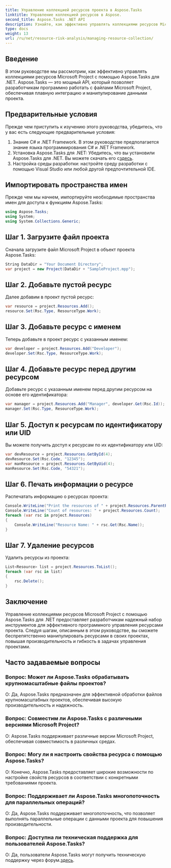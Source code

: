 ```yaml
---
title: Управление коллекцией ресурсов проекта в Aspose.Tasks
linktitle: Управление коллекцией ресурсов в Aspose.
second_title: Aspose.Tasks .NET API
description: Узнайте, как эффективно управлять коллекциями ресурсов Microsoft Project в .NET с помощью API Aspose.Tasks. Повышайте производительность и гибкость.
type: docs
weight: 13
url: /ru/net/resource-risk-analysis/managing-resource-collection/
---
```

## Введение
В этом руководстве мы рассмотрим, как эффективно управлять коллекциями ресурсов Microsoft Project с помощью Aspose.Tasks для .NET. Aspose.Tasks — это мощный API, который позволяет разработчикам программно работать с файлами Microsoft Project, обеспечивая плавную интеграцию и манипулирование данными проекта.
## Предварительные условия
Прежде чем приступить к изучению этого руководства, убедитесь, что у вас есть следующие предварительные условия:
1. Знание C# и .NET Framework. В этом руководстве предполагается знание языка программирования C# и .NET Framework.
2. Установка Aspose.Tasks для .NET: Убедитесь, что вы установили Aspose.Tasks для .NET. Вы можете скачать его с[здесь](https://releases.aspose.com/tasks/net/).
3. Настройка среды разработки: настройте среду разработки с помощью Visual Studio или любой другой предпочтительной IDE.

## Импортировать пространства имен
Прежде чем мы начнем, импортируйте необходимые пространства имен для доступа к функциям Aspose.Tasks:
```csharp
using Aspose.Tasks;
using System;
using System.Collections.Generic;


```

## Шаг 1. Загрузите файл проекта
Сначала загрузите файл Microsoft Project в объект проекта Aspose.Tasks:
```csharp
String DataDir = "Your Document Directory";
var project = new Project(DataDir + "SampleProject.mpp");
```
## Шаг 2. Добавьте пустой ресурс
Далее добавим в проект пустой ресурс:
```csharp
var resource = project.Resources.Add();
resource.Set(Rsc.Type, ResourceType.Work);
```
## Шаг 3. Добавьте ресурс с именем
Теперь добавьте в проект ресурс с указанным именем:
```csharp
var developer = project.Resources.Add("Developer");
developer.Set(Rsc.Type, ResourceType.Work);
```
## Шаг 4. Добавьте ресурс перед другим ресурсом
Добавьте ресурс с указанным именем перед другим ресурсом на основе его идентификатора:
```csharp
var manager = project.Resources.Add("Manager", developer.Get(Rsc.Id));
manager.Set(Rsc.Type, ResourceType.Work);
```
## Шаг 5. Доступ к ресурсам по идентификатору или UID
Вы можете получить доступ к ресурсам по их идентификатору или UID:
```csharp
var devResource = project.Resources.GetById(4);
devResource.Set(Rsc.Code, "12345");
var manResource = project.Resources.GetByUid(4);
manResource.Set(Rsc.Code, "54321");
```
## Шаг 6. Печать информации о ресурсе
Распечатать информацию о ресурсах проекта:
```csharp
Console.WriteLine("Print the resources of " + project.Resources.ParentProject.Get(Prj.Name) + " project.");
Console.WriteLine("Count of resources: " + project.Resources.Count);
foreach (var rsc in project.Resources)
{
    Console.WriteLine("Resource Name: " + rsc.Get(Rsc.Name));
}
```
## Шаг 7. Удаление ресурсов
Удалить ресурсы из проекта:
```csharp
List<Resource> list = project.Resources.ToList();
foreach (var rsc in list)
{
    rsc.Delete();
}
```

## Заключение
Управление коллекциями ресурсов Microsoft Project с помощью Aspose.Tasks для .NET предоставляет разработчикам надежный набор инструментов для эффективного программного управления ресурсами проекта. Следуя шагам, описанным в этом руководстве, вы сможете беспрепятственно манипулировать ресурсами в своих проектах, повышая производительность и гибкость в задачах управления проектами.
## Часто задаваемые вопросы
### Вопрос: Может ли Aspose.Tasks обрабатывать крупномасштабные файлы проектов?

О: Да, Aspose.Tasks предназначен для эффективной обработки файлов крупномасштабных проектов, обеспечивая высокую производительность и надежность.

### Вопрос: Совместим ли Aspose.Tasks с различными версиями Microsoft Project?

О: Aspose.Tasks поддерживает различные версии Microsoft Project, обеспечивая совместимость в различных средах.

### Вопрос: Могу ли я настроить свойства ресурса с помощью Aspose.Tasks?

О: Конечно, Aspose.Tasks предоставляет широкие возможности по настройке свойств ресурсов в соответствии с конкретными требованиями проекта.

### Вопрос: Поддерживает ли Aspose.Tasks многопоточность для параллельных операций?

О: Да, Aspose.Tasks поддерживает многопоточность, что позволяет выполнять параллельные операции с данными проекта для повышения производительности.

### Вопрос: Доступна ли техническая поддержка для пользователей Aspose.Tasks?

 О: Да, пользователи Aspose.Tasks могут получить техническую поддержку через форум.[здесь](https://forum.aspose.com/c/tasks/15).